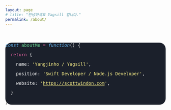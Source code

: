 ```yaml
---
layout: page
# title: "안녕하세요 Yagsill 입니다."
permalink: /about/
---
```


<div style="font-family : 'Roboto Mono', monospace; background-color : #1B202B; border-radius : 20px;">
  <div class="">
    <div class="" style="width:auto;">
        <div class="">
            <div class=""></div><div class=""></div><div class=""></div>
        </div>
        <div>
            <p style="margin-top : 10%; border-radius : 10px;">
            <em class="text-blue-400" style="color : #63b3ed">const</em>
            <span class="text-green-400" style="color : #68d391">aboutMe</span> 
            <span class="text-pink-500" style="color : #ed64a6">=</span>
            <em class="text-blue-400" style="color : #63b3ed">function</em><span style="color : white;">() {</span></p>
            <p>&nbsp;&nbsp;<span class="text-pink-500" style="color : #ed64a6">return</span> <span style="color : white;">{</span></p>
            <p>&nbsp;&nbsp;&nbsp;&nbsp;<span style="color : white;">name:</span> <span class="text-yellow-300" style="color : #faf089">'Yangjinho / Yagsill'</span><span style="color : white;">,</span></p>
            <p>&nbsp;&nbsp;&nbsp;&nbsp;<span style="color : white;">position:</span> <span class="text-yellow-300" style="color : #faf089">'Swift Developer / Node.js Developer'</span><span style="color : white;">,</span></p>
            <p>&nbsp;&nbsp;&nbsp;&nbsp;<span style="color : white;">website:</span> <span class="text-yellow-300" style="color : #faf089">'<a href="https://scottwindon.com" target="_blank" class="text-yellow-300 hover:underline focus:border-none" style="color : #faf089">https://scottwindon.com</a>'</span><span style="color : white;">,</span></p>
            <p>&nbsp;&nbsp;<span style="color : white;">}</span></p>
            <p>}</p>
        </div>
    </div>
  </div>
</div>
